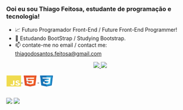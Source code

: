 ### Ooi eu sou Thiago Feitosa, estudante de programação e tecnologia!

- 📈 Futuro Programador Front-End / Future Front-End Programmer!
- 🌱 Estudando BootStrap / Studying Bootstrap.
- 📫 contate-me no email / contact me: thiagodosantos.feitosa@gmail.com

<div align="center">
  <a href="https://github.com/thiago-santos-feitosa">
  <img height="180em" src="https://github-readme-stats.vercel.app/api?username=thiago-santos-feitosa&show_icons=true&theme=radical&include_all_commits=true&count_private=true"/>
  <img height="130em" src="https://github-readme-stats.vercel.app/api/top-langs/?username=thiago-santos-feitosa&layout=compact&langs_count=7&theme=radical"/>
</div>
  
  <div style="display: inline_block"><br>
  <img align="center" alt="Thi-Js" height="30" width="40" src="https://raw.githubusercontent.com/devicons/devicon/master/icons/javascript/javascript-plain.svg">
  <img align="center" alt="Thi-HTML" height="30" width="40" src="https://raw.githubusercontent.com/devicons/devicon/master/icons/html5/html5-original.svg">
  <img align="center" alt="Thi-CSS" height="30" width="40" src="https://raw.githubusercontent.com/devicons/devicon/master/icons/css3/css3-original.svg">
<!--   <img align="right" alt="Rafa-pic" height="150" style="border-radius:50px;" src="https://media.discordapp.net/attachments/639956127056134178/890373478988013628/Publicacoes_Instagram_1_1.png?width=676&height=676"> -->
</div>

   ##
 
 <div>  
  <a href = "mailto:thiagodosantos.feitosa@gmail.com"><img src="https://img.shields.io/badge/-Gmail-%23333?style=for-the-badge&logo=gmail&logoColor=white" target="_blank"></a>
  <a href="https://www.linkedin.com/in/thiago-feitosa-16a368228/" target="_blank"><img src="https://img.shields.io/badge/-LinkedIn-%230077B5?style=for-the-badge&logo=linkedin&logoColor=white" target="_blank"></a> 
 
<!--   ![Snake animation](https://github.com/rafaballerini/rafaballerini/blob/output/github-contribution-grid-snake.svg) -->
 
</div>

  
  
  
  
  
  
  
  
  
  
